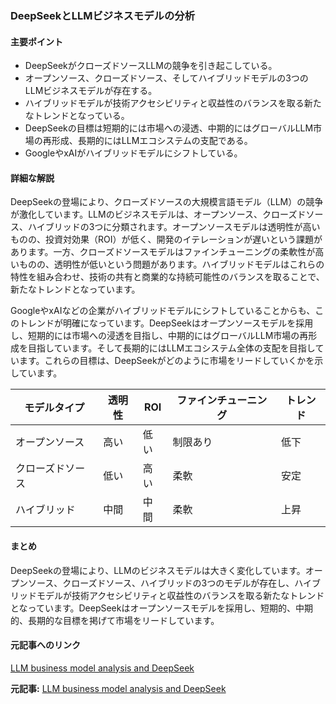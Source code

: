 ### DeepSeekとLLMビジネスモデルの分析

#### 主要ポイント
- DeepSeekがクローズドソースLLMの競争を引き起こしている。
- オープンソース、クローズドソース、そしてハイブリッドモデルの3つのLLMビジネスモデルが存在する。
- ハイブリッドモデルが技術アクセシビリティと収益性のバランスを取る新たなトレンドとなっている。
- DeepSeekの目標は短期的には市場への浸透、中期的にはグローバルLLM市場の再形成、長期的にはLLMエコシステムの支配である。
- GoogleやxAIがハイブリッドモデルにシフトしている。

#### 詳細な解説
DeepSeekの登場により、クローズドソースの大規模言語モデル（LLM）の競争が激化しています。LLMのビジネスモデルは、オープンソース、クローズドソース、ハイブリッドの3つに分類されます。オープンソースモデルは透明性が高いものの、投資対効果（ROI）が低く、開発のイテレーションが遅いという課題があります。一方、クローズドソースモデルはファインチューニングの柔軟性が高いものの、透明性が低いという問題があります。ハイブリッドモデルはこれらの特性を組み合わせ、技術の共有と商業的な持続可能性のバランスを取ることで、新たなトレンドとなっています。

GoogleやxAIなどの企業がハイブリッドモデルにシフトしていることからも、このトレンドが明確になっています。DeepSeekはオープンソースモデルを採用し、短期的には市場への浸透を目指し、中期的にはグローバルLLM市場の再形成を目指しています。そして長期的にはLLMエコシステム全体の支配を目指しています。これらの目標は、DeepSeekがどのように市場をリードしていくかを示しています。

| モデルタイプ | 透明性 | ROI | ファインチューニング | トレンド |
|--------------|---------|-----|----------------------|----------|
| オープンソース | 高い | 低い | 制限あり | 低下 |
| クローズドソース | 低い | 高い | 柔軟 | 安定 |
| ハイブリッド | 中間 | 中間 | 柔軟 | 上昇 |

#### まとめ
DeepSeekの登場により、LLMのビジネスモデルは大きく変化しています。オープンソース、クローズドソース、ハイブリッドの3つのモデルが存在し、ハイブリッドモデルが技術アクセシビリティと収益性のバランスを取る新たなトレンドとなっています。DeepSeekはオープンソースモデルを採用し、短期的、中期的、長期的な目標を掲げて市場をリードしています。

#### 元記事へのリンク
[LLM business model analysis and DeepSeek](リンク先URL)

**元記事:** [LLM business model analysis and DeepSeek](https://www.digitimes.com/news/a20250402RS401.html)